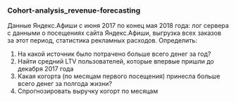 ### Cohort-analysis_revenue-forecasting
Данные Яндекс.Афиши с июня 2017 по конец мая 2018 года:
   лог сервера с данными о посещениях сайта Яндекс.Афиши,
   выгрузка всех заказов за этот период,
   статистика рекламных расходов.
Определить: 
1) На какой источник было потрачено больше всего денег за год?
2) Найти средний LTV пользователей, которые впервые пришли до декабря
2017 года
3) Какая когорта (по месяцам первого посещения) принесла больше всего
денег за полгода жизни?
4) Спрогнозировать выручку когорт по месяцам

